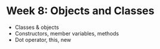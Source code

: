 
# Week 8: Objects and Classes

* Classes & objects
* Constructors, member variables, methods
* Dot operator, this, new


